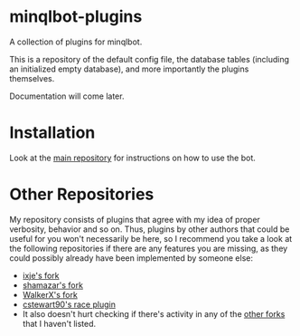 minqlbot-plugins
================

A collection of plugins for minqlbot.

This is a repository of the default config file, the database tables (including an initialized empty database),
and more importantly the plugins themselves.

Documentation will come later.

Installation
============

Look at the [main repository](https://github.com/MinoMino/minqlbot) for instructions on how to use the bot.

Other Repositories
==================

My repository consists of plugins that agree with my idea of proper verbosity, behavior and so on. Thus, plugins by other authors that could be useful for you won't necessarily be here, so I recommend you take a look at the following repositories if there are any features you are missing, as they could possibly already have been implemented by someone else:

* [ixje's fork](https://github.com/ixje/minqlbot-plugins)
* [shamazar's fork](https://github.com/shamazar/minqlbot-plugins)
* [WalkerX's fork](https://github.com/WalkerY/minqlbot-plugins)
* [cstewart90's race plugin](https://github.com/cstewart90/minqlbot-race-plugin)
* It also doesn't hurt checking if there's activity in any of the [other forks](https://github.com/MinoMino/minqlbot-plugins/network/members) that I haven't listed.
